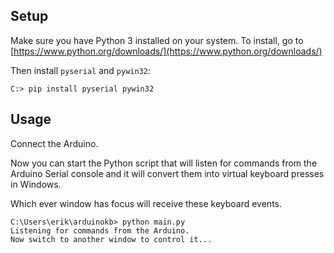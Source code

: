 ## Setup

Make sure you have Python 3 installed on your system. To install,
go to [https://www.python.org/downloads/](https://www.python.org/downloads/)

Then install `pyserial` and `pywin32`:

```
C:> pip install pyserial pywin32
```

## Usage

Connect the Arduino.

Now you can start the Python script that will listen for commands
from the Arduino Serial console and it will convert them into
virtual keyboard presses in Windows.

Which ever window has focus will receive these keyboard events.

```
C:\Users\erik\arduinokb> python main.py
Listening for commands from the Arduino.
Now switch to another window to control it...
```